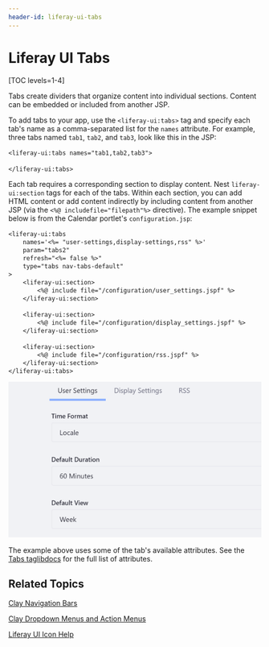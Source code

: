 ```yaml
---
header-id: liferay-ui-tabs
---
```


# Liferay UI Tabs

[TOC levels=1-4]

Tabs create dividers that organize content into individual sections. Content can
be embedded or included from another JSP. 

To add tabs to your app, use the `<liferay-ui:tabs>` tag and specify each tab's 
name as a comma-separated list for the `names` attribute. For example, three
tabs named `tab1`, `tab2`, and `tab3`, look like this in the JSP:

    <liferay-ui:tabs names="tab1,tab2,tab3">

    </liferay-ui:tabs>

Each tab requires a corresponding section to display content. Nest 
`liferay-ui:section` tags for each of the tabs. Within each section, you can add 
HTML content or add content indirectly by including content from another JSP 
(via the `<%@ includefile="filepath"%>` directive). The example snippet below is 
from the Calendar portlet's `configuration.jsp`:

    <liferay-ui:tabs
        names='<%= "user-settings,display-settings,rss" %>'
        param="tabs2"
        refresh="<%= false %>"
        type="tabs nav-tabs-default"
    >
        <liferay-ui:section>
            <%@ include file="/configuration/user_settings.jspf" %>
        </liferay-ui:section>

        <liferay-ui:section>
            <%@ include file="/configuration/display_settings.jspf" %>
        </liferay-ui:section>

        <liferay-ui:section>
            <%@ include file="/configuration/rss.jspf" %>
        </liferay-ui:section>
    </liferay-ui:tabs>

![Figure 1: Tabs are a useful way to organize configuration options into individual sections within the same UI.](../../../images/liferay-ui-taglib-tabs.png)

The example above uses some of the tab's available attributes. See the 
[Tabs taglibdocs](@platform-ref@/7.1-latest/taglibs/util-taglib/liferay-ui/tabs.html) 
for the full list of attributes. 

## Related Topics

[Clay Navigation Bars](/docs/7-1/tutorials/-/knowledge_base/t/clay-navigation-bars)

[Clay Dropdown Menus and Action Menus](/docs/7-1/tutorials/-/knowledge_base/t/clay-dropdown-menus-and-action-menus)

[Liferay UI Icon Help](/docs/7-1/tutorials/-/knowledge_base/t/liferay-ui-icon-help)
